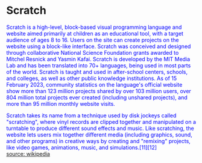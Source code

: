 
Scratch
=======


<font color="blue">Scratch is a high-level, block-based visual programming language and website aimed primarily at children as an educational tool, with a target audience of ages 8 to 16. Users on the site can create projects on the website using a block-like interface. Scratch was conceived and designed through collaborative National Science Foundation grants awarded to Mitchel Resnick and Yasmin Kafai. Scratch is developed by the MIT Media Lab and has been translated into 70+ languages, being used in most parts of the world. Scratch is taught and used in after-school centers, schools, and colleges, as well as other public knowledge institutions. As of 15 February 2023, community statistics on the language's official website show more than 123 million projects shared by over 103 million users, over 804 million total projects ever created (including unshared projects), and more than 95 million monthly website visits.
</font>

<font color="blue">Scratch takes its name from a technique used by disk jockeys called "scratching", where vinyl records are clipped together and manipulated on a turntable to produce different sound effects and music. Like scratching, the website lets users mix together different media (including graphics, sound, and other programs) in creative ways by creating and "remixing" projects, like video games, animations, music, and simulations.[11][12]
</font>  
[source: wikipedia](https://en.wikipedia.org/wiki/Scratch_(programming_language))